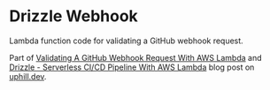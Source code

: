 # Drizzle Webhook

Lambda function code for validating a GitHub webhook request. 

Part of [Validating A GitHub Webhook Request With AWS Lambda](https://www.uphill.dev/blog/validating-github-webhook/)
and [Drizzle - Serverless CI/CD Pipeline With AWS Lambda](https://www.uphill.dev/blog/drizzle-ci-cd-pipeline/) blog post on [uphill.dev](https://www.uphill.dev).
